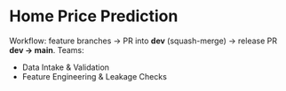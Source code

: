 ﻿# Home Price Prediction
Workflow: feature branches -> PR into **dev** (squash-merge) -> release PR **dev → main**.
Teams:
- Data Intake & Validation
- Feature Engineering & Leakage Checks

